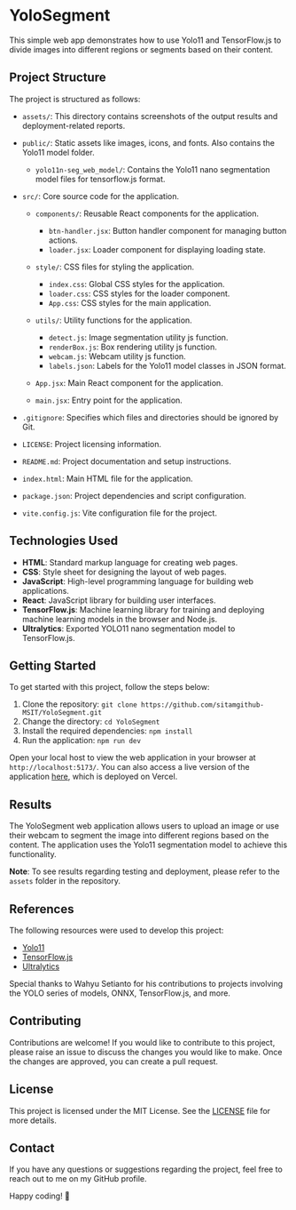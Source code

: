 # YoloSegment

This simple web app demonstrates how to use Yolo11 and TensorFlow.js to divide images into different regions or segments based on their content.

## Project Structure

The project is structured as follows:

- `assets/`: This directory contains screenshots of the output results and deployment-related reports.

- `public/`: Static assets like images, icons, and fonts. Also contains the Yolo11 model folder.

  - `yolo11n-seg_web_model/`: Contains the Yolo11 nano segmentation model files for tensorflow.js format.

- `src/`: Core source code for the application.

  - `components/`: Reusable React components for the application.

    - `btn-handler.jsx`: Button handler component for managing button actions.
    - `loader.jsx`: Loader component for displaying loading state.

  - `style/`: CSS files for styling the application.

    - `index.css`: Global CSS styles for the application.
    - `loader.css`: CSS styles for the loader component.
    - `App.css`: CSS styles for the main application.

  - `utils/`: Utility functions for the application.

    - `detect.js`: Image segmentation utility js function.
    - `renderBox.js`: Box rendering utility js function.
    - `webcam.js`: Webcam utility js function.
    - `labels.json`: Labels for the Yolo11 model classes in JSON format.

  - `App.jsx`: Main React component for the application.
  - `main.jsx`: Entry point for the application.

- `.gitignore`: Specifies which files and directories should be ignored by Git.
- `LICENSE`: Project licensing information.
- `README.md`: Project documentation and setup instructions.
- `index.html`: Main HTML file for the application.
- `package.json`: Project dependencies and script configuration.
- `vite.config.js`: Vite configuration file for the project.

## Technologies Used

- **HTML**: Standard markup language for creating web pages.
- **CSS**: Style sheet for designing the layout of web pages.
- **JavaScript**: High-level programming language for building web applications.
- **React**: JavaScript library for building user interfaces.
- **TensorFlow.js**: Machine learning library for training and deploying machine learning models in the browser and Node.js.
- **Ultralytics**: Exported YOLO11 nano segmentation model to TensorFlow.js.

## Getting Started

To get started with this project, follow the steps below:

1. Clone the repository: `git clone https://github.com/sitamgithub-MSIT/YoloSegment.git`
2. Change the directory: `cd YoloSegment`
3. Install the required dependencies: `npm install`
4. Run the application: `npm run dev`

Open your local host to view the web application in your browser at `http://localhost:5173/`. You can also access a live version of the application [here](https://yolo-segment.vercel.app/), which is deployed on Vercel.

## Results

The YoloSegment web application allows users to upload an image or use their webcam to segment the image into different regions based on the content. The application uses the Yolo11 segmentation model to achieve this functionality.

**Note**: To see results regarding testing and deployment, please refer to the `assets` folder in the repository.

## References

The following resources were used to develop this project:

- [Yolo11](https://docs.ultralytics.com/models/yolo11/)
- [TensorFlow.js](https://www.tensorflow.org/js)
- [Ultralytics](https://github.com/ultralytics/ultralytics)

Special thanks to Wahyu Setianto for his contributions to projects involving the YOLO series of models, ONNX, TensorFlow.js, and more.

## Contributing

Contributions are welcome! If you would like to contribute to this project, please raise an issue to discuss the changes you would like to make. Once the changes are approved, you can create a pull request.

## License

This project is licensed under the MIT License. See the [LICENSE](LICENSE) file for more details.

## Contact

If you have any questions or suggestions regarding the project, feel free to reach out to me on my GitHub profile.

Happy coding! 🚀
